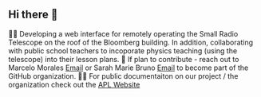 ## Hi there 👋

🙋‍♀️ Developing a web interface for remotely operating the Small Radio Telescope on the roof of the Bloomberg building. In addition, collaborating with  public school teachers to incoporate physics teaching (using the telescope) into their lesson plans.
🌈 If plan to contribute - reach out to Marcelo Morales [Email](mailto:marcelomv11@gmail.com) or Sarah Marie Bruno [Email](sbruno3@jhu.edu) to become part of the GitHub organization.
👩‍💻 For public documentaiton on our project / the organization check out the [APL Website](https://www.jhuapl.edu/) 

